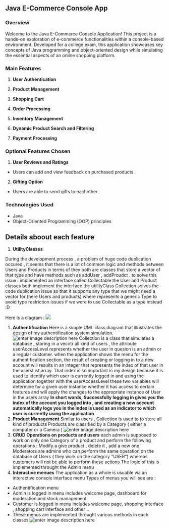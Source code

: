 ## Java E-Commerce Console App

### Overview

Welcome to the Java E-Commerce Console Application! This project is a hands-on exploration of e-commerce functionalities within a console-based environment. Developed for a college exam, this application showcases key concepts of Java programming and object-oriented design while simulating the essential aspects of an online shopping platform.

### Main Features

 1. **User Authentication**   
  
 2. **Product Management**  
 3. **Shopping Cart**  
 4. **Order Processing**  
 5. **Inventory Management**  
 6. **Dynamic Product Search and Filtering** 
 7. **Payment Processing**
  
### Optional Features Chosen
 1. **User Reviews and Ratings**  
- Users can add and view feedback on purchased products.  
 2. **Gifting Option**
 - Users are able to send gifts to eachother

### Technologies Used
-   Java
-   Object-Oriented Programming (OOP) principles

## Details aboout each feature
1. **UtilityClasses**

During the development process , a problem of huge code duplication occured , it seems that there is a lot of common logic and methods between Users and Products in terms of they both are classes that store a vector of that type and have methods such as addUser , addProudct . to solve this issue i implemented an interface called Collectable 
the User and Product classes both implement the interface 
the utilityClass Collection<T> solves the code duplication issue so that it supports any type that we might need a vector for (here Users and products) where <T> represents a generic Type to avoid type restriction issues if we were to use Collectable as a type instead :D 

Here is a diagram : 
![](https://i.imgur.com/mdb1ygB.jpg)

1. **Authentification**
Here is a simple UML class diagram that illustrates the design of my authentification system simulation.
![enter image description here](https://i.imgur.com/lgWlSkJ.png)
Collection<User> is a class that simulates a database , storing in a vecotr all kind of users , the attribute userAccessLevel	represents whether the user in quesion is an admin or a regular customer.
when the application shows the menu for the authentification section, the result of creating or logging in to a new account will results in an integer that represents the index of that user in the usersList array. That index is so important in my design because it is used to identify which user is currently logged in and using the application
together with the userAccessLevel these two variables will determine for  a given user instance whether it  has access to certain features and will apply  the changes to the appropriate instance of User in the users array
**In short words, Successfully logging in gives you the index of the account you logged into , and creating a new account automatically logs you in the index is used as an indicator to which user is currently using the application**
2. **Product Management**
Similar to users , Collection<Product> is used to to store all kind of products 
Products are classified by a Category ( either a computer or a Camera )
![enter image description here](https://i.imgur.com/NENqgZ6.jpg)
3. **CRUD Operations on products and users**
each admin is supposed to work on only one Category of a product and perform the following operations : 
Modify a give product , delete it , add a new one 
Moderators are admins who can perform the same operation on the database of Users ( they work on the category "USER")
whereas customers will not be able to perform these actions 
The logic of this is implemented throught the Admin menu
4. **Interactive menues**
The application as a whole is usuable via an interactive console interface menu
Types of menus you will see are : 
- Authentification menu 
- Admin is logged in menu includes welcome page, dashboard for moderation and stock management
- Customer is logged in menu includes welcome page, shopping interface , shopping cart interface and other ..
- These menus are implemented throught various methods in each classes 
![enter image description here](https://i.imgur.com/Hd79JOh.jpg)
